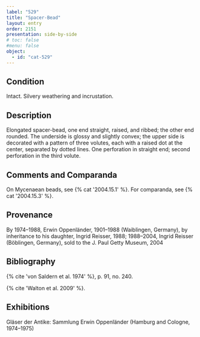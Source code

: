 ```yaml
---
label: "529"
title: "Spacer-Bead"
layout: entry
order: 2151
presentation: side-by-side
# toc: false
#menu: false 
object:
  - id: "cat-529"
---
```


## Condition

Intact. Silvery weathering and incrustation.

## Description

Elongated spacer-bead, one end straight, raised, and ribbed; the other end rounded. The underside is glossy and slightly convex; the upper side is decorated with a pattern of three volutes, each with a raised dot at the center, separated by dotted lines. One perforation in straight end; second perforation in the third volute.

## Comments and Comparanda

On Mycenaean beads, see {% cat '2004.15.1' %}. For comparanda, see {% cat '2004.15.3' %}.

## Provenance

By 1974–1988, Erwin Oppenländer, 1901–1988 (Waiblingen, Germany), by inheritance to his daughter, Ingrid Reisser, 1988; 1988–2004, Ingrid Reisser (Böblingen, Germany), sold to the J. Paul Getty Museum, 2004

## Bibliography

{% cite 'von Saldern et al. 1974' %}, p. 91, no. 240.

{% cite 'Walton et al. 2009' %}.

## Exhibitions

Gläser der Antike: Sammlung Erwin Oppenländer (Hamburg and Cologne, 1974–1975)
